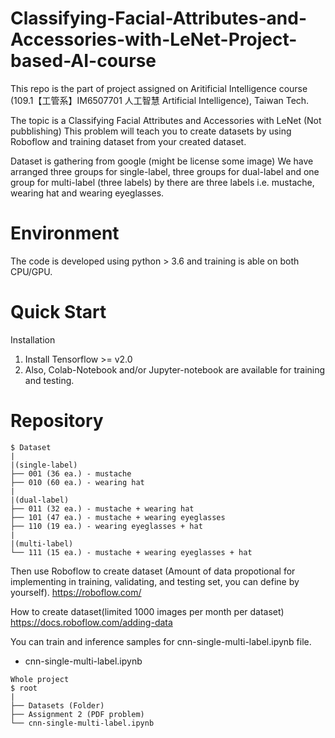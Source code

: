 # Classifying-Facial-Attributes-and-Accessories-with-LeNet-Project-based-AI-course

This repo is the part of project assigned on Aritificial Intelligence course (109.1【工管系】IM6507701 人工智慧 Artificial Intelligence), Taiwan Tech.

The topic is a Classifying Facial Attributes and Accessories with LeNet (Not pubblishing)
This problem will teach you to create datasets by using Roboflow and training dataset from your created dataset.

Dataset is gathering from google (might be license some image)
We have arranged three groups for single-label, three groups for dual-label and one group for multi-label (three labels)
by there are three labels i.e. mustache, wearing hat and wearing eyeglasses.


# Environment
The code is developed using python > 3.6 and training is able on both CPU/GPU.

# Quick Start
Installation
  1. Install Tensorflow >= v2.0
  2. Also, Colab-Notebook and/or Jupyter-notebook are available for training and testing.



# Repository

```
$ Dataset
|
|(single-label)
├── 001 (36 ea.) - mustache
├── 010 (60 ea.) - wearing hat
|
|(dual-label)
├── 011 (32 ea.) - mustache + wearing hat
├── 101 (47 ea.) - mustache + wearing eyeglasses
├── 110 (19 ea.) - wearing eyeglasses + hat
|
|(multi-label)
└── 111 (15 ea.) - mustache + wearing eyeglasses + hat
```

Then use Roboflow to create dataset (Amount of data propotional for implementing in training, validating, and testing set, you can define by yourself).
https://roboflow.com/

How to create dataset(limited 1000 images per month per dataset)
https://docs.roboflow.com/adding-data

You can train and inference samples for cnn-single-multi-label.ipynb file.
-  cnn-single-multi-label.ipynb

```
Whole project
$ root
|
├── Datasets (Folder)
├── Assignment 2 (PDF problem)
└── cnn-single-multi-label.ipynb
```
